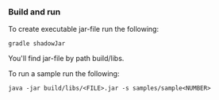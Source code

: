 ### Build and run

To create executable jar-file run the following:

```
gradle shadowJar
```

You'll find jar-file by path build/libs.

To run a sample run the following:

```
java -jar build/libs/<FILE>.jar -s samples/sample<NUMBER>
```
